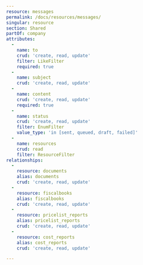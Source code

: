 ```yaml
---
resource: messages
permalink: /docs/resources/messages/
singular: resource
section: Shared
partOf: company
attributes:
  -
    name: to
    crud: 'create, read, update'
    filter: LikeFilter
    required: true
  -
    name: subject
    crud: 'create, read, update'
  -
    name: content
    crud: 'create, read, update'
    required: true
  -
    name: status
    crud: 'create, read, update'
    filter: EnumFilter
    value_type: 'in [sent, queued, draft, failed]'
  -
    name: resources
    crud: read
    filter: ResourceFilter
relationships:
  -
    resource: documents
    alias: documents
    crud: 'create, read, update'
  -
    resource: fiscalbooks
    alias: fiscalbooks
    crud: 'create, read, update'
  -
    resource: pricelist_reports
    alias: pricelist_reports
    crud: 'create, read, update'
  -
    resource: cost_reports
    alias: cost_reports
    crud: 'create, read, update'

---
```

